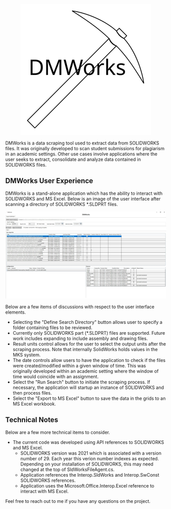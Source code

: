 <!-- ![DMWorks](/DMWorks/Images/DMWorks_Logo.svg) -->
<p align="center">
    <img src="./DMWorks/Images/DMWorks_Logo.svg"/>
</p>

DMWorks is a data scraping tool used to extract data from SOLIDWORKS files.  It was originally developed to scan student submissions for plagiarism in an academic settings.  Other use cases involve applications where the user seeks to extract, consolidate and analyze data contained in SOLIDWORKS files. 

## DMWorks User Experience
DMWorks is a stand-alone application which has the ability to interact with SOLIDWORKS and MS Excel.  Below is an image of the user interface after scanning a directory of SOLIDWORKS *.SLDPRT files.

<p align="center">
    <img src="./Documentation/Images/DMWorks_ScrapeResults.png">
</p>

Below are a few items of discussions with respect to the user interface elements.

- Selecting the "Define Search Directory" button allows user to specify a folder containing files to be reviewed.
- Currently only SOLIDWORKS part (*.SLDPRT) files are supported.  Future work includes expanding to include assembly and drawing files.
- Result units control allows for the user to select the output units after the scraping process.  Note that internally SolidWorks holds values in the MKS system.
- The date controls allow users to have the application to check if the files were created/modified within a given window of time.  This was originally developed within an academic setting where the window of time would coincide with an assignment.
- Select the "Run Search" button to initiate the scraping process.  If necessary, the application will startup an instance of SOLIDWORKS and then process files.
- Select the "Export to MS Excel" button to save the data in the grids to an MS Excel workbook.

## Technical Notes
Below are a few more technical items to consider.

- The current code was developed using API references to SOLIDWORKS and MS Excel.
    - SOLIDWORKS version was 2021 which is associated with a version number of 29.  Each year this verion number indexes as expected.  Depending on your installation of SOLIDWORKS, this may need changed at the top of SldWorksFileAgent.cs.
    - Application references the Interop.SldWorks and Interop.SwConst SOLIDWORKS references.
    - Application uses the Microsoft.Office.Interop.Excel reference to interact with MS Excel.

Feel free to reach out to me if you have any questions on the project. 